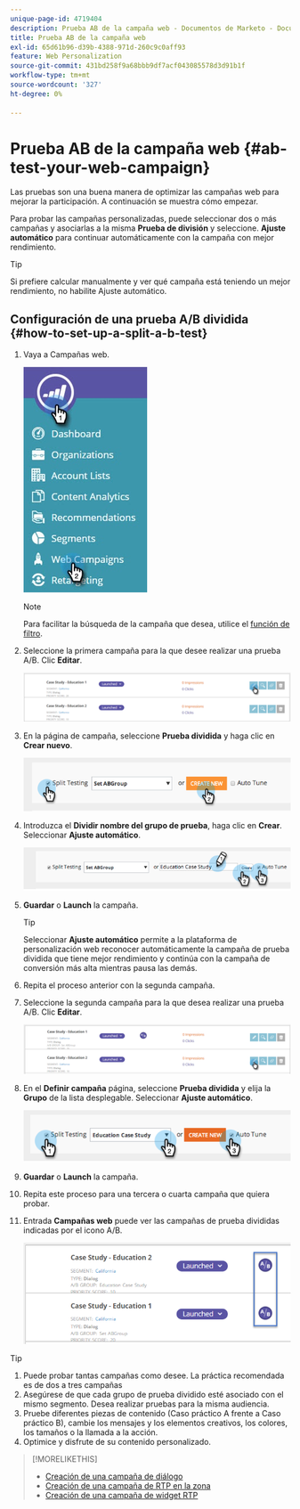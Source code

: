 ```yaml
---
unique-page-id: 4719404
description: Prueba AB de la campaña web - Documentos de Marketo - Documentación del producto
title: Prueba AB de la campaña web
exl-id: 65d61b96-d39b-4388-971d-260c9c0aff93
feature: Web Personalization
source-git-commit: 431bd258f9a68bbb9df7acf043085578d3d91b1f
workflow-type: tm+mt
source-wordcount: '327'
ht-degree: 0%

---
```


# Prueba AB de la campaña web {#ab-test-your-web-campaign}

Las pruebas son una buena manera de optimizar las campañas web para mejorar la participación. A continuación se muestra cómo empezar.

Para probar las campañas personalizadas, puede seleccionar dos o más campañas y asociarlas a la misma **Prueba de división** y seleccione. **Ajuste automático** para continuar automáticamente con la campaña con mejor rendimiento.

>[!TIP]
>
>Si prefiere calcular manualmente y ver qué campaña está teniendo un mejor rendimiento, no habilite Ajuste automático.

## Configuración de una prueba A/B dividida {#how-to-set-up-a-split-a-b-test}

1. Vaya a Campañas web.

   ![](assets/web-campaigns-hand-2.jpg)

   >[!NOTE]
   >
   >Para facilitar la búsqueda de la campaña que desea, utilice el [función de filtro](/help/marketo/product-docs/web-personalization/working-with-web-campaigns/filter-web-campaigns.md).

1. Seleccione la primera campaña para la que desee realizar una prueba A/B. Clic **Editar**.

   ![](assets/image2016-11-4-13-3a46-3a37.png)

1. En la página de campaña, seleccione **Prueba dividida** y haga clic en **Crear nuevo**.

   ![](assets/image2014-11-26-16-3a47-3a18.png)

1. Introduzca el **Dividir nombre del grupo de prueba**, haga clic en **Crear**. Seleccionar **Ajuste automático**.

   ![](assets/image2014-11-26-16-3a52-3a24.png)

1. **Guardar** o **Launch** la campaña.

   >[!TIP]
   >
   >Seleccionar **Ajuste automático** permite a la plataforma de personalización web reconocer automáticamente la campaña de prueba dividida que tiene mejor rendimiento y continúa con la campaña de conversión más alta mientras pausa las demás.

1. Repita el proceso anterior con la segunda campaña.

1. Seleccione la segunda campaña para la que desea realizar una prueba A/B. Clic **Editar**.

   ![](assets/image2016-11-4-13-3a51-3a39.png)

1. En el **Definir campaña** página, seleccione **Prueba dividida** y elija la **Grupo** de la lista desplegable. Seleccionar **Ajuste automático**.

   ![](assets/image2014-11-26-17-3a2-3a17.png)

1. **Guardar** o **Launch** la campaña.

1. Repita este proceso para una tercera o cuarta campaña que quiera probar.

1. Entrada **Campañas web** puede ver las campañas de prueba divididas indicadas por el icono A/B.

   ![](assets/image2016-11-4-13-3a55-3a5.png)

>[!TIP]
>
>1. Puede probar tantas campañas como desee. La práctica recomendada es de dos a tres campañas
>1. Asegúrese de que cada grupo de prueba dividido esté asociado con el mismo segmento. Desea realizar pruebas para la misma audiencia.
>1. Pruebe diferentes piezas de contenido (Caso práctico A frente a Caso práctico B), cambie los mensajes y los elementos creativos, los colores, los tamaños o la llamada a la acción.
>1. Optimice y disfrute de su contenido personalizado.

>[!MORELIKETHIS]
>
>* [Creación de una campaña de diálogo](/help/marketo/product-docs/web-personalization/working-with-web-campaigns/create-a-new-dialog-web-campaign.md)
>* [Creación de una campaña de RTP en la zona](/help/marketo/product-docs/web-personalization/working-with-web-campaigns/create-a-new-in-zone-web-campaign.md)
>* [Creación de una campaña de widget RTP](/help/marketo/product-docs/web-personalization/working-with-web-campaigns/create-a-new-widget-web-campaign.md)
